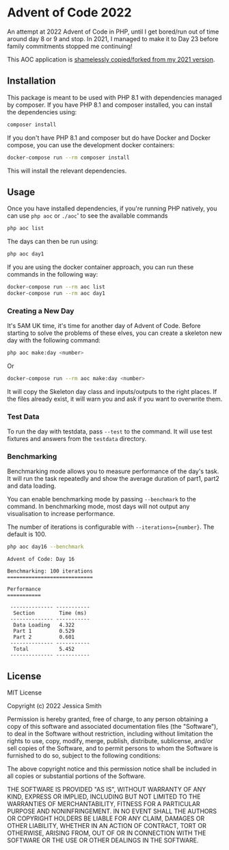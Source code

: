 # Advent of Code 2022
An attempt at 2022 Advent of Code in PHP, until I get bored/run out of time around day 8 or 9 and stop. In 2021, I managed to make it to Day 23 before family commitments stopped me continuing!

This AOC application is [shamelessly copied/forked from my 2021 version](https://github.com/mintopia/aoc-2021).

## Installation

This package is meant to be used with PHP 8.1 with dependencies managed by composer. If you have PHP 8.1 and composer installed, you can install the dependencies using:

```bash
composer install
```

If you don't have PHP 8.1 and composer but do have Docker and Docker compose, you can use the development docker containers:

```bash
docker-compose run --rm composer install
```

This will install the relevant dependencies.

## Usage

Once you have installed dependencies, if you're running PHP natively, you can use `php aoc` or `./aoc`' to see the available commands

```bash
php aoc list
```

The days can then be run using:

```bash
php aoc day1
```

If you are using the docker container approach, you can run these commands in the following way:

```bash
docker-compose run --rm aoc list
docker-compose run --rm aoc day1
```

### Creating a New Day

It's 5AM UK time, it's time for another day of Advent of Code. Before starting to solve the problems of these elves, you can create a skeleton new day with the following command:

```bash
php aoc make:day <number>
```

Or

```bash
docker-compose run --rm aoc make:day <number>
```

It will copy the Skeleton day class and inputs/outputs to the right places. If the files already exist, it will warn you and ask if you want to overwrite them.

### Test Data

To run the day with testdata, pass `--test` to the command. It will use test fixtures and answers from the `testdata` directory.

### Benchmarking

Benchmarking mode allows you to measure performance of the day's task. It will run the task repeatedly and show the average duration of part1, part2 and data loading.

You can enable benchmarking mode by passing `--benchmark` to the command. In benchmarking mode, most days will not output any visualisation to increase performance.

The number of iterations is configurable with `--iterations={number}`. The default is 100.

```bash
php aoc day16 --benchmark
```
```
Advent of Code: Day 16

Benchmarking: 100 iterations
============================

Performance
===========

 -------------- -----------
  Section        Time (ms)
 -------------- -----------
  Data Loading   4.322
  Part 1         0.529
  Part 2         0.601
 -------------- -----------
  Total          5.452
 -------------- -----------
```

## License

MIT License

Copyright (c) 2022 Jessica Smith

Permission is hereby granted, free of charge, to any person obtaining a copy
of this software and associated documentation files (the "Software"), to deal
in the Software without restriction, including without limitation the rights
to use, copy, modify, merge, publish, distribute, sublicense, and/or sell
copies of the Software, and to permit persons to whom the Software is
furnished to do so, subject to the following conditions:

The above copyright notice and this permission notice shall be included in all
copies or substantial portions of the Software.

THE SOFTWARE IS PROVIDED "AS IS", WITHOUT WARRANTY OF ANY KIND, EXPRESS OR
IMPLIED, INCLUDING BUT NOT LIMITED TO THE WARRANTIES OF MERCHANTABILITY,
FITNESS FOR A PARTICULAR PURPOSE AND NONINFRINGEMENT. IN NO EVENT SHALL THE
AUTHORS OR COPYRIGHT HOLDERS BE LIABLE FOR ANY CLAIM, DAMAGES OR OTHER
LIABILITY, WHETHER IN AN ACTION OF CONTRACT, TORT OR OTHERWISE, ARISING FROM,
OUT OF OR IN CONNECTION WITH THE SOFTWARE OR THE USE OR OTHER DEALINGS IN THE
SOFTWARE.

